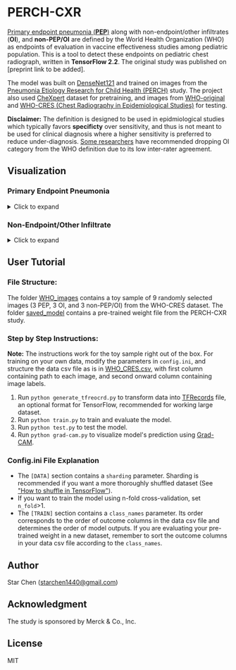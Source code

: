 # PERCH-CXR


 <a href="https://apps.who.int/iris/bitstream/handle/10665/66956/WHO_V_and_B_01.35.pdf;jsessionid=BBBC54AAF1AC3A4330B6B0C39914412A?sequence=1">Primary endpoint pneumonia (<strong>PEP</strong>)</a> along with non-endpoint/other infiltrates (<strong>OI</strong>), and <strong>non-PEP/OI</strong> are defined by the World Health Organization (WHO) as endpoints of evaluation in vaccine effectiveness studies among pediatric population. This is a tool to detect these endpoints on pediatric chest radiograph, written in <strong> TensorFlow 2.2</strong>. The original study was published on [preprint link to be added].

The model was built on <a href="https://arxiv.org/abs/1608.06993">DenseNet121</a> and trained on images from the <a href="https://academic.oup.com/cid/article/64/suppl_3/S253/3858215"> Pneumonia Etiology Research for Child Health (PERCH)</a> study. 
The project also used <a href="https://stanfordmlgroup.github.io/competitions/chexpert/">CheXpert</a> dataset for pretraining, and images from <a href="https://pubmed.ncbi.nlm.nih.gov/15976876/">WHO-original</a> and <a href="https://www.ncbi.nlm.nih.gov/pmc/articles/PMC5608771/">WHO-CRES (Chest Radiography in Epidemiological Studies)</a> for testing.

<strong>Disclaimer:</strong> The definition is designed to be used in epidmiological studies which typically favors <strong>specificty</strong> over sensitivity, and thus is not meant to be used for clinical diagnosis where a higher sensitivity is preferred to reduce under-diagnosis. <a href="https://pubmed.ncbi.nlm.nih.gov/21870077/">Some researchers</a> have recommended dropping OI category from the WHO definition due to its low inter-rater agreement.

## Visualization
 ### Primary Endpoint Pneumonia
<details>
  <summary>Click to expand</summary>  
  
![alt text](WHO_images/PEP.png)
Frontal radiographs of the chest in a child with WHO-defined primary endpoint pneumonia; the child is rotated to the right with dense opacity in the right upper lobe; the model localizes consolidation with a predicted probability p = 0.980; the discriminative visualization shows fine-grained features important to the predicted class.
</details>

### Non-Endpoint/Other Infiltrate

<details>
  <summary>Click to expand</summary>

<img src="WHO_images/OI.png" alt="alt text" />
Frontal radiograph of the chest presents patchy opacity consistent with non-endpoint infiltrate. The model correctly classifies the image as infiltrate with a probability of p = 0.917 and localizes the areas of opacity. The class discriminative visualization highlights important class features.
</details>

## User Tutorial
### File Structure:
The folder [WHO_images](./WHO_images) contains a toy sample of 9 randomly selected images (3 PEP, 3 OI, and 3 non-PEP/OI) from the WHO-CRES dataset.
The folder [saved_model](./saved_model) contains a pre-trained weight file from the PERCH-CXR study.

### Step by Step Instructions:
<strong>Note:</strong> The instructions work for the toy sample right out of the box. For training on your own data, modify the parameters in ```config.ini```, and structure the data csv file as is in [WHO_CRES.csv](./WHO_images/WHO_CRES.csv), with first column containing path to each image, and second onward column containing image labels.

1. Run ```python generate_tfreocrd.py``` to transform data into <a href="https://www.tensorflow.org/tutorials/load_data/tfrecord">TFRecords</a> file, an optional format for TensorFlow, recommended for working large dataset.
2. Run ```python train.py``` to train and evaluate the model.
3. Run ```python test.py``` to test the model.
4. Run ```python grad-cam.py``` to visualize model's prediction using <a href="https://arxiv.org/abs/1610.02391">Grad-CAM</a>.

### Config.ini File Explanation
- The ```[DATA]``` section contains a ```sharding``` parameter. Sharding is recommended if you want a more thoroughly shuffled dataset (See <a href="https://www.moderndescartes.com/essays/shuffle_viz/">"How to shuffle in TensorFlow"</a>). 
- If you want to train the model using n-fold cross-validation, set ```n_fold```>1. 
- The ```[TRAIN]``` section contains a ```class_names``` parameter. Its order corresponds to the order of outcome columns in the data csv file and determines the order of model outputs. If you are evaluating your pre-trained weight in a new dataset, remember to sort the outcome columns in your data csv file according to the ```class_names```.

## Author
Star Chen (starchen1440@gmail.com)

## Acknowledgment
The study is sponsored by Merck & Co., Inc.

## License
MIT
  

